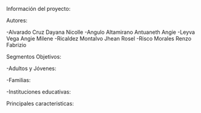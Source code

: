 Información del proyecto: 


Autores:

-Alvarado Cruz Dayana Nicolle
-Angulo Altamirano Antuaneth Angie
-Leyva Vega Angie Milene
-Ricaldez Montalvo Jhean Rosel
-Risco Morales Renzo Fabrizio

Segmentos Objetivos:

-Adultos y Jóvenes: 

-Familias:

-Instituciones educativas:


Principales caracteristicas:


